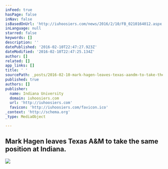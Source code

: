 ```yaml
---
inFeed: true
hasPage: false
inNav: false
isBasedOnUrl: 'http://iuhoosiers.com/news/2016/2/10/FB_0210164012.aspx'
inLanguage: null
starred: false
keywords: []
description: ''
datePublished: '2016-02-10T22:47:27.923Z'
dateModified: '2016-02-10T22:47:25.134Z'
author: []
related: []
app_links: []
title: ' '
sourcePath: _posts/2016-02-10-mark-hagen-leaves-texas-aandm-to-take-the-same-position-at-ind.md
published: true
authors: []
publisher:
  name: Indiana University
  domain: iuhoosiers.com
  url: 'http://iuhoosiers.com'
  favicon: 'http://iuhoosiers.com/favicon.ico'
_context: 'http://schema.org'
_type: MediaObject

---
```

<article style=""><h1>Mark Hagen leaves Texas A&amp;M to take the same position at Indiana.</h1><img src="https://s3-us-west-2.amazonaws.com/the-grid-img/p/24a79ad18db8477d2cacf5ebb3c52458b6182d6a.jpg" /></article>